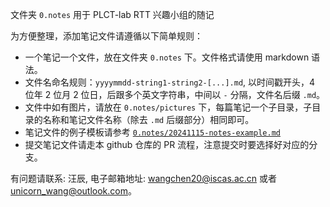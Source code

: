 文件夹 `0.notes` 用于 PLCT-lab RTT 兴趣小组的随记

为方便整理，添加笔记文件请遵循以下简单规则：

- 一个笔记一个文件，放在文件夹 `0.notes` 下。文件格式请使用 markdown 语法。
- 文件名命名规则：`yyyymmdd-string1-string2-[...].md`, 以时间戳开头，4 位年 2 位月 2 位日，后跟多个英文字符串，中间以 `-` 分隔，文件名后缀 `.md`。
- 文件中如有图片，请放在 `0.notes/pictures` 下，每篇笔记一个子目录，子目录的名称和笔记文件名称（除去 `.md` 后缀部分）相同即可。
- 笔记文件的例子模板请参考 [`0.notes/20241115-notes-example.md`](./20241115-notes-example.md)
- 提交笔记文件请走本 github 仓库的 PR 流程，注意提交时要选择好对应的分支。

有问题请联系: 汪辰, 电子邮箱地址: <wangchen20@iscas.ac.cn> 或者 <unicorn_wang@outlook.com>。